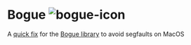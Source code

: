 # Bogue ![bogue-icon](https://raw.githubusercontent.com/sanette/bogue/master/bogue-icon.png)

A [quick fix](https://discuss.ocaml.org/t/ann-bogue-the-ocaml-gui/9099/60) for the [Bogue library](https://github.com/sanette/bogue/commits/20240225/) to avoid segfaults on MacOS
